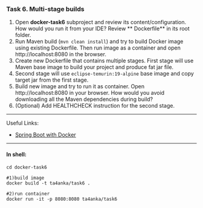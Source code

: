 ### Task 6. Multi-stage builds

1. Open **docker-task6** subproject and review its content/configuration. How would you run it from your IDE? Review **
   Dockerfile** in its root folder.
2. Run Maven build (`mvn clean install`) and try to build Docker image using existing Dockerfile. Then run image as a
   container and open http://localhost:8080 in the browser.
3. Create new Dockerfile that contains multiple stages. First stage will use Maven base image to build your project and
   produce fat jar file.
4. Second stage will use `eclipse-temurin:19-alpine` base image and copy target jar from the first stage.
5. Build new image and try to run it as container. Open http://localhost:8080 in your browser. How would you avoid
   downloading all the Maven dependencies during build?
6. (Optional) Add HEALTHCHECK instruction for the second stage.

***
Useful Links:

- [Spring Boot with Docker](https://spring.io/guides/gs/spring-boot-docker/)

***

#### In shell:

```shell
cd docker-task6

#1)build image
docker build -t ta4anka/task6 .

#2)run container
docker run -it -p 8080:8080 ta4anka/task6
```
